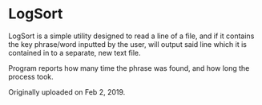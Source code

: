 # LogSort

LogSort is a simple utility designed to read a line of a file, and if it contains the key phrase/word inputted by the user, will output said line which it is contained in to a separate, new text file.

Program reports how many time the phrase was found, and how long the process took.

Originally uploaded on Feb 2, 2019.

